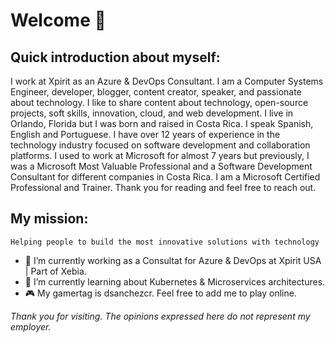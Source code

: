 # Welcome 👋

## Quick introduction about myself:

I work at Xpirit as an Azure & DevOps Consultant. I am a Computer Systems Engineer, developer, blogger, content creator, speaker, and passionate about technology. I like to share content about technology, open-source projects, soft skills, innovation, cloud, and web development. I live in Orlando, Florida but I was born and raised in Costa Rica. I speak Spanish, English and Portuguese. I have over 12 years of experience in the technology industry focused on software development and collaboration platforms. I used to work at Microsoft for almost 7 years but previously, I was a Microsoft Most Valuable Professional and a Software Development Consultant for different companies in Costa Rica. I am a Microsoft Certified Professional and Trainer. Thank you for reading and feel free to reach out.

## My mission:
```Helping people to build the most innovative solutions with technology```

- 🔭 I’m currently working as a Consultat for Azure & DevOps at Xpirit USA | Part of Xebia.
- 🌱 I’m currently learning about Kubernetes & Microservices architectures.
- 🎮 My gamertag is dsanchezcr. Feel free to add me to play online.

*Thank you for visiting. The opinions expressed here do not represent my employer.*

<!-- BLOG-POST-LIST:START -->
<!-- BLOG-POST-LIST:END -->
